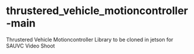 # thrustered_vehicle_motioncontroller-main
Thrustered Vehicle Motioncontroller Library to be cloned in jetson for SAUVC Video Shoot
